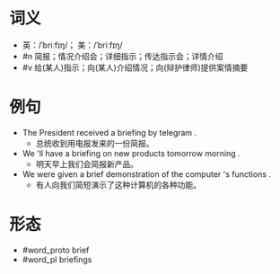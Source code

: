 # 词义
- 英：/ˈbriːfɪŋ/； 美：/ˈbriːfɪŋ/
- #n 简报；情况介绍会；详细指示；传达指示会；详情介绍
- #v 给(某人)指示；向(某人)介绍情况；向(辩护律师)提供案情摘要
# 例句
- The President received a briefing by telegram .
	- 总统收到用电报发来的一份简报。
- We 'll have a briefing on new products tomorrow morning .
	- 明天早上我们会简报新产品。
- We were given a brief demonstration of the computer 's functions .
	- 有人向我们简短演示了这种计算机的各种功能。
# 形态
- #word_proto brief
- #word_pl briefings
